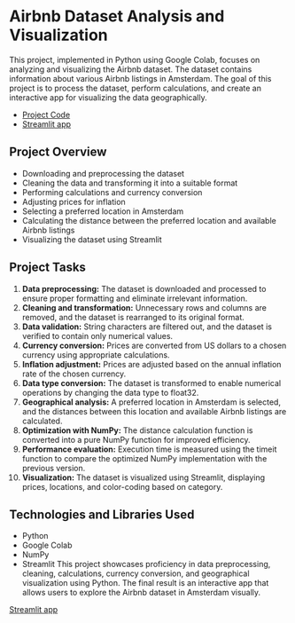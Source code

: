 # Airbnb Dataset Analysis and Visualization
This project, implemented in Python using Google Colab, focuses on analyzing and visualizing the Airbnb dataset. The dataset contains information about various Airbnb listings in Amsterdam. The goal of this project is to process the dataset, perform calculations, and create an interactive app for visualizing the data geographically.

* [Project Code](https://colab.research.google.com/drive/1QZ-y2DTPlGMRCGjUYVV5F-7G4c7WSCMr#scrollTo=7G3KvDaeF9YD)  
* [Streamlit app](https://panktir-airbnb-ds-streamlit-app-9qu9wu.streamlit.app/)

## Project Overview
* Downloading and preprocessing the dataset
* Cleaning the data and transforming it into a suitable format
* Performing calculations and currency conversion
* Adjusting prices for inflation
* Selecting a preferred location in Amsterdam
* Calculating the distance between the preferred location and available Airbnb listings
* Visualizing the dataset using Streamlit

## Project Tasks
1. **Data preprocessing:** The dataset is downloaded and processed to ensure proper formatting and eliminate irrelevant information.
2. **Cleaning and transformation:** Unnecessary rows and columns are removed, and the dataset is rearranged to its original format.
3. **Data validation:** String characters are filtered out, and the dataset is verified to contain only numerical values.
4. **Currency conversion:** Prices are converted from US dollars to a chosen currency using appropriate calculations.
5. **Inflation adjustment:** Prices are adjusted based on the annual inflation rate of the chosen currency.
6. **Data type conversion:** The dataset is transformed to enable numerical operations by changing the data type to float32.
7. **Geographical analysis:** A preferred location in Amsterdam is selected, and the distances between this location and available Airbnb listings are calculated.
8. **Optimization with NumPy:** The distance calculation function is converted into a pure NumPy function for improved efficiency.
9. **Performance evaluation:** Execution time is measured using the timeit function to compare the optimized NumPy implementation with the previous version.
10. **Visualization:** The dataset is visualized using Streamlit, displaying prices, locations, and color-coding based on category.

## Technologies and Libraries Used
* Python
* Google Colab
* NumPy
* Streamlit
This project showcases proficiency in data preprocessing, cleaning, calculations, currency conversion, and geographical visualization using Python. The final result is an interactive app that allows users to explore the Airbnb dataset in Amsterdam visually.

[Streamlit app](https://panktir-airbnb-ds-streamlit-app-9qu9wu.streamlit.app/)
